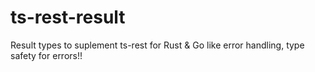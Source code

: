 # ts-rest-result
Result types to suplement ts-rest for Rust &amp; Go like error handling, type safety for errors!!
